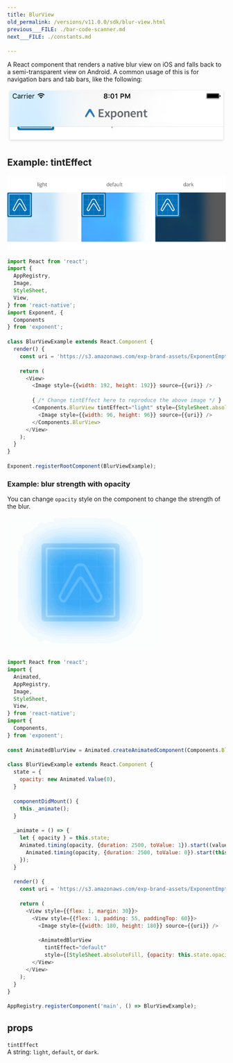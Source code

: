```yaml
---
title: BlurView
old_permalink: /versions/v11.0.0/sdk/blur-view.html
previous___FILE: ./bar-code-scanner.md
next___FILE: ./constants.md

---
```


A React component that renders a native blur view on iOS and falls back to a semi-transparent view on Android. A common usage of this is for navigation bars and tab bars, like the following:

![](./nav-bar-blur.png)

## Example: tintEffect

![](./tint-effect-example.png)

```javascript
import React from 'react';
import {
  AppRegistry,
  Image,
  StyleSheet,
  View,
} from 'react-native';
import Exponent, {
  Components
} from 'exponent';

class BlurViewExample extends React.Component {
  render() {
    const uri = 'https://s3.amazonaws.com/exp-brand-assets/ExponentEmptyManifest_192.png';

    return (
      <View>
        <Image style={{width: 192, height: 192}} source={{uri}} />

        { /* Change tintEffect here to reproduce the above image */ }
        <Components.BlurView tintEffect="light" style={StyleSheet.absoluteFill}>
          <Image style={{width: 96, height: 96}} source={{uri}} />
        </Components.BlurView>
      </View>
    );
  }
}

Exponent.registerRootComponent(BlurViewExample);
```

### Example: blur strength with opacity

You can change `opacity` style on the component to change the strength of the blur.

![](./blur-opacity-example.gif)

```javascript
import React from 'react';
import {
  Animated,
  AppRegistry,
  Image,
  StyleSheet,
  View,
} from 'react-native';
import {
  Components,
} from 'exponent';

const AnimatedBlurView = Animated.createAnimatedComponent(Components.BlurView);

class BlurViewExample extends React.Component {
  state = {
    opacity: new Animated.Value(0),
  }

  componentDidMount() {
    this._animate();
  }

  _animate = () => {
    let { opacity } = this.state;
    Animated.timing(opacity, {duration: 2500, toValue: 1}).start((value) => {
      Animated.timing(opacity, {duration: 2500, toValue: 0}).start(this._animate);
    });
  }

  render() {
    const uri = 'https://s3.amazonaws.com/exp-brand-assets/ExponentEmptyManifest_192.png';

    return (
      <View style={{flex: 1, margin: 30}}>
        <View style={{flex: 1, padding: 55, paddingTop: 60}}>
          <Image style={{width: 180, height: 180}} source={{uri}} />

          <AnimatedBlurView
            tintEffect="default"
            style={[StyleSheet.absoluteFill, {opacity: this.state.opacity}]} />
        </View>
      </View>
    );
  }
}

AppRegistry.registerComponent('main', () => BlurViewExample);
```

## props

 `tintEffect`  
A string: `light`, `default`, or `dark`.
